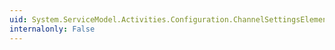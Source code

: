 ```yaml
---
uid: System.ServiceModel.Activities.Configuration.ChannelSettingsElement.MaxItemsInCache
internalonly: False
---
```

